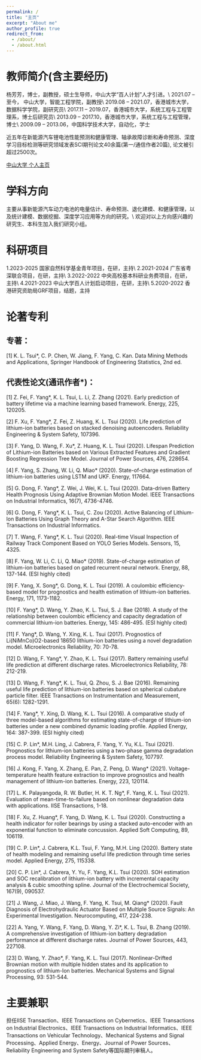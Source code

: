 ```yaml
---
permalink: /
title: "主页"
excerpt: "About me"
author_profile: true
redirect_from: 
  - /about/
  - /about.html
---
```


教师简介(含主要经历)
======
杨芳芳，博士，副教授，硕士生导师，中山大学“百人计划”人才引进。\\
2021.07 – 至今，  中山大学，智能工程学院，副教授\\
2019.08 – 2021.07，香港城市大学，数据科学学院，副研究员\\
2017.11 – 2019.07，香港城市大学，系统工程与工程管理系，博士后研究员\\
2013.09 – 2017.10，香港城市大学，系统工程与工程管理，博士\\
2009.09 – 2013.06，中国科学技术大学，自动化，学士<br />

近五年在新能源汽车锂电池性能预测和健康管理、轴承故障诊断和寿命预测、深度学习目标检测等研究领域发表SCI期刊论文40余篇(第一/通信作者20篇), 论文被引超过2500次。

[中山大学 个人主页](https://ise.sysu.edu.cn/teacher/teacher02/1393058.htm)

学科方向
======
主要从事新能源汽车动力电池的电量估计、寿命预测、退化建模、和健康管理，以及统计建模、数据挖掘、深度学习应用等方向的研究。\\
欢迎对以上方向感兴趣的研究生、本科生加入我们研究小组。

科研项目
======
1.2023-2025 国家自然科学基金青年项目，在研，主持\\
2.2021-2024 广东省粤深联合项目，在研，主持\\
3.2022-2022 中央高校基本科研业务费项目，在研，主持\\
4.2021-2023 中山大学百人计划启动项目，在研，主持\\
5.2020-2022 香港研究资助局GRF项目，结题，主持

论著专利
======
专著：
----
[1] K. L. Tsui*, C. P. Chen, W. Jiang, F. Yang, C. Kan. Data Mining Methods and Applications, Springer Handbook of Engineering Statistics, 2nd ed.

代表性论文(通讯作者*)：
----
[1] Z. Fei, F. Yang\*, K. L. Tsui, L. Li, Z. Zhang (2021). Early prediction of battery lifetime via a machine learning based framework. Energy, 225, 120205. 

[2] F. Xu, F. Yang\*, Z. Fei, Z. Huang, K. L. Tsui (2020). Life prediction of lithium-ion batteries based on stacked denoising autoencoders. Reliability Engineering & System Safety, 107396. 

[3] F. Yang, D. Wang, F. Xu\*, Z. Huang, K. L. Tsui (2020). Lifespan Prediction of Lithium-ion Batteries based on Various Extracted Features and Gradient Boosting Regression Tree Model. Journal of Power Sources, 476, 228654.

[4] F. Yang, S. Zhang, W. Li, Q. Miao\* (2020). State-of-charge estimation of lithium-ion batteries using LSTM and UKF. Energy, 117664. 

[5] G. Dong, F. Yang\*, Z. Wei, J. Wei, K. L. Tsui (2020). Data-driven Battery Health Prognosis Using Adaptive Brownian Motion Model. IEEE Transactions on Industrial Informatics, 16(7), 4736-4746. 

[6] G. Dong, F. Yang\*, K. L. Tsui, C. Zou (2020). Active Balancing of Lithium-Ion Batteries Using Graph Theory and A-Star Search Algorithm. IEEE Transactions on Industrial Informatics. 

[7] T. Wang, F. Yang\*, K. L. Tsui (2020). Real-time Visual Inspection of Railway Track Component Based on YOLO Series Models. Sensors, 15, 4325. 

[8] F. Yang, W. Li, C. Li, Q. Miao\* (2019). State-of-charge estimation of lithium-ion batteries based on gated recurrent neural network. Energy, 88, 137-144. (ESI highly cited)

[9] F. Yang, X. Song\*, G. Dong, K. L. Tsui (2019). A coulombic efficiency-based model for prognostics and health estimation of lithium-ion batteries. Energy, 171, 1173-1182. 

[10] F. Yang\*, D. Wang, Y. Zhao, K. L. Tsui, S. J. Bae (2018). A study of the relationship between coulombic efficiency and capacity degradation of commercial lithium-ion batteries. Energy, 145: 486-495. (ESI highly cited)

[11] F. Yang\*, D. Wang, Y. Xing, K. L. Tsui (2017). Prognostics of Li(NiMnCo)O2-based 18650 lithium-ion batteries using a novel degradation model. Microelectronics Reliability, 70: 70-78. 

[12] D. Wang, F. Yang\*, Y. Zhao, K. L. Tsui (2017). Battery remaining useful life prediction at different discharge rates. Microelectronics Reliability, 78: 212-219. 

[13] D. Wang, F. Yang\*, K. L. Tsui, Q. Zhou, S. J. Bae (2016). Remaining useful life prediction of lithium-ion batteries based on spherical cubature particle filter. IEEE Transactions on Instrumentation and Measurement, 65(6): 1282-1291. 

[14] F. Yang\*, Y. Xing, D. Wang, K. L. Tsui (2016). A comparative study of three model-based algorithms for estimating state-of-charge of lithium-ion batteries under a new combined dynamic loading profile. Applied Energy, 164: 387-399. (ESI highly cited)

[15] C. P. Lin\*, M.H. Ling, J. Cabrera, F. Yang, Y. Yu, K.L. Tsui (2021). Prognostics for lithium-ion batteries using a two-phase gamma degradation process model. Reliability Engineering & System Safety, 107797. 

[16] J. Kong, F. Yang, X. Zhang, E. Pan, Z. Peng, D. Wang\* (2021). Voltage-temperature health feature extraction to improve prognostics and health management of lithium-ion batteries. Energy, 223, 120114. 

[17] L. K. Palayangoda, R. W. Butler, H. K. T. Ng\*, F. Yang, K. L. Tsui (2021). Evaluation of mean-time-to-failure based on nonlinear degradation data with applications. IISE Transactions, 1-18. 

[18] F. Xu, Z. Huang\*, F. Yang, D. Wang, K. L. Tsui (2020). Constructing a health indicator for roller bearings by using a stacked auto-encoder with an exponential function to eliminate concussion. Applied Soft Computing, 89, 106119. 

[19] C. P. Lin\*, J. Cabrera, K.L. Tsui, F. Yang, M.H. Ling (2020). Battery state of health modeling and remaining useful life prediction through time series model. Applied Energy, 275, 115338. 

[20] C. P. Lin\*, J. Cabrera, Y. Yu, F. Yang, K.L. Tsui (2020). SOH estimation and SOC recalibration of lithium-ion battery with incremental capacity analysis & cubic smoothing spline. Journal of the Electrochemical Society, 167(9), 090537. 

[21] J. Wang, J. Miao, J. Wang, F. Yang, K. Tsui, M. Qiang\* (2020). Fault Diagnosis of Electrohydraulic Actuator Based on Multiple Source Signals: An Experimental Investigation. Neurocomputing, 417, 224-238. 

[22] A. Yang, Y. Wang, F. Yang, D. Wang, Y. Zi\*, K. L. Tsui, B. Zhang (2019). A comprehensive investigation of lithium-ion battery degradation performance at different discharge rates.  Journal of Power Sources, 443, 227108. 

[23] D. Wang, Y. Zhao\*, F. Yang, K. L. Tsui (2017). Nonlinear-Drifted Brownian motion with multiple hidden states and its application to prognostics of lithium-Ion batteries. Mechanical Systems and Signal Processing, 93: 531-544. 

主要兼职
======
担任IISE Transaction、IEEE Transactions on Cybernetics、IEEE Transactions on Industrial Electronics、IEEE Transactions on Industrial Informatics、IEEE Transactions on Vehicular Technology、Mechanical Systems and Signal Processing、Applied Energy、Energy、Journal of Power Sources、Reliability Engineering and System Safety等国际期刊审稿人。
